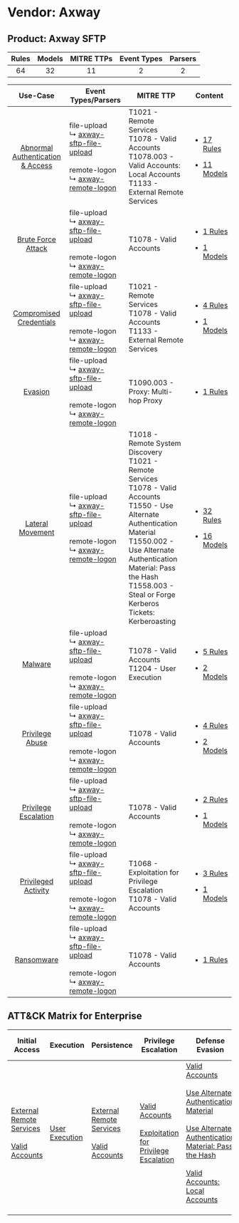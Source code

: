 Vendor: Axway
=============
Product: Axway SFTP
-------------------
| Rules | Models | MITRE TTPs | Event Types | Parsers |
|:-----:|:------:|:----------:|:-----------:|:-------:|
|  64   |   32   |     11     |      2      |    2    |

|                                           Use-Case                                           | Event Types/Parsers                                                                                                                                                                           | MITRE TTP                                                                                                                                                                                                                                                                   | Content                                                                                                                        |
|:--------------------------------------------------------------------------------------------:| --------------------------------------------------------------------------------------------------------------------------------------------------------------------------------------------- | --------------------------------------------------------------------------------------------------------------------------------------------------------------------------------------------------------------------------------------------------------------------------- | ------------------------------------------------------------------------------------------------------------------------------ |
| [Abnormal Authentication & Access](../../../UseCases/uc_abnormal_authentication_&_access.md) |  file-upload<br> ↳ [axway-sftp-file-upload](Parsers/parserContent_axway-sftp-file-upload.md)<br><br> remote-logon<br> ↳ [axway-remote-logon](Parsers/parserContent_axway-remote-logon.md)<br> | T1021 - Remote Services<br>T1078 - Valid Accounts<br>T1078.003 - Valid Accounts: Local Accounts<br>T1133 - External Remote Services<br>                                                                                                                                     | [<ul><li>17 Rules</li></ul><ul><li>11 Models</li></ul>](Rules_Models/r_m_axway_axway_sftp_Abnormal_Authentication_&_Access.md) |
|               [Brute Force Attack](../../../UseCases/uc_brute_force_attack.md)               |  file-upload<br> ↳ [axway-sftp-file-upload](Parsers/parserContent_axway-sftp-file-upload.md)<br><br> remote-logon<br> ↳ [axway-remote-logon](Parsers/parserContent_axway-remote-logon.md)<br> | T1078 - Valid Accounts<br>                                                                                                                                                                                                                                                  | [<ul><li>1 Rules</li></ul><ul><li>1 Models</li></ul>](Rules_Models/r_m_axway_axway_sftp_Brute_Force_Attack.md)                 |
|          [Compromised Credentials](../../../UseCases/uc_compromised_credentials.md)          |  file-upload<br> ↳ [axway-sftp-file-upload](Parsers/parserContent_axway-sftp-file-upload.md)<br><br> remote-logon<br> ↳ [axway-remote-logon](Parsers/parserContent_axway-remote-logon.md)<br> | T1021 - Remote Services<br>T1078 - Valid Accounts<br>T1133 - External Remote Services<br>                                                                                                                                                                                   | [<ul><li>4 Rules</li></ul><ul><li>1 Models</li></ul>](Rules_Models/r_m_axway_axway_sftp_Compromised_Credentials.md)            |
|                          [Evasion](../../../UseCases/uc_evasion.md)                          |  file-upload<br> ↳ [axway-sftp-file-upload](Parsers/parserContent_axway-sftp-file-upload.md)<br><br> remote-logon<br> ↳ [axway-remote-logon](Parsers/parserContent_axway-remote-logon.md)<br> | T1090.003 - Proxy: Multi-hop Proxy<br>                                                                                                                                                                                                                                      | [<ul><li>1 Rules</li></ul>](Rules_Models/r_m_axway_axway_sftp_Evasion.md)                                                      |
|                 [Lateral Movement](../../../UseCases/uc_lateral_movement.md)                 |  file-upload<br> ↳ [axway-sftp-file-upload](Parsers/parserContent_axway-sftp-file-upload.md)<br><br> remote-logon<br> ↳ [axway-remote-logon](Parsers/parserContent_axway-remote-logon.md)<br> | T1018 - Remote System Discovery<br>T1021 - Remote Services<br>T1078 - Valid Accounts<br>T1550 - Use Alternate Authentication Material<br>T1550.002 - Use Alternate Authentication Material: Pass the Hash<br>T1558.003 - Steal or Forge Kerberos Tickets: Kerberoasting<br> | [<ul><li>32 Rules</li></ul><ul><li>16 Models</li></ul>](Rules_Models/r_m_axway_axway_sftp_Lateral_Movement.md)                 |
|                          [Malware](../../../UseCases/uc_malware.md)                          |  file-upload<br> ↳ [axway-sftp-file-upload](Parsers/parserContent_axway-sftp-file-upload.md)<br><br> remote-logon<br> ↳ [axway-remote-logon](Parsers/parserContent_axway-remote-logon.md)<br> | T1078 - Valid Accounts<br>T1204 - User Execution<br>                                                                                                                                                                                                                        | [<ul><li>5 Rules</li></ul><ul><li>2 Models</li></ul>](Rules_Models/r_m_axway_axway_sftp_Malware.md)                            |
|                  [Privilege Abuse](../../../UseCases/uc_privilege_abuse.md)                  |  file-upload<br> ↳ [axway-sftp-file-upload](Parsers/parserContent_axway-sftp-file-upload.md)<br><br> remote-logon<br> ↳ [axway-remote-logon](Parsers/parserContent_axway-remote-logon.md)<br> | T1078 - Valid Accounts<br>                                                                                                                                                                                                                                                  | [<ul><li>4 Rules</li></ul><ul><li>2 Models</li></ul>](Rules_Models/r_m_axway_axway_sftp_Privilege_Abuse.md)                    |
|             [Privilege Escalation](../../../UseCases/uc_privilege_escalation.md)             |  file-upload<br> ↳ [axway-sftp-file-upload](Parsers/parserContent_axway-sftp-file-upload.md)<br><br> remote-logon<br> ↳ [axway-remote-logon](Parsers/parserContent_axway-remote-logon.md)<br> | T1078 - Valid Accounts<br>                                                                                                                                                                                                                                                  | [<ul><li>2 Rules</li></ul><ul><li>1 Models</li></ul>](Rules_Models/r_m_axway_axway_sftp_Privilege_Escalation.md)               |
|              [Privileged Activity](../../../UseCases/uc_privileged_activity.md)              |  file-upload<br> ↳ [axway-sftp-file-upload](Parsers/parserContent_axway-sftp-file-upload.md)<br><br> remote-logon<br> ↳ [axway-remote-logon](Parsers/parserContent_axway-remote-logon.md)<br> | T1068 - Exploitation for Privilege Escalation<br>T1078 - Valid Accounts<br>                                                                                                                                                                                                 | [<ul><li>3 Rules</li></ul><ul><li>1 Models</li></ul>](Rules_Models/r_m_axway_axway_sftp_Privileged_Activity.md)                |
|                       [Ransomware](../../../UseCases/uc_ransomware.md)                       |  file-upload<br> ↳ [axway-sftp-file-upload](Parsers/parserContent_axway-sftp-file-upload.md)<br><br> remote-logon<br> ↳ [axway-remote-logon](Parsers/parserContent_axway-remote-logon.md)<br> | T1078 - Valid Accounts<br>                                                                                                                                                                                                                                                  | [<ul><li>1 Rules</li></ul>](Rules_Models/r_m_axway_axway_sftp_Ransomware.md)                                                   |

ATT&CK Matrix for Enterprise
----------------------------
| Initial Access                                                                                                                                   | Execution                                                           | Persistence                                                                                                                                      | Privilege Escalation                                                                                                                                          | Defense Evasion                                                                                                                                                                                                                                                                                                                                                   | Credential Access                                                                                                                                                                           | Discovery                                                                    | Lateral Movement                                                                                                                                               | Collection | Command and Control                                                                                                                       | Exfiltration | Impact |
| ------------------------------------------------------------------------------------------------------------------------------------------------ | ------------------------------------------------------------------- | ------------------------------------------------------------------------------------------------------------------------------------------------ | ------------------------------------------------------------------------------------------------------------------------------------------------------------- | ----------------------------------------------------------------------------------------------------------------------------------------------------------------------------------------------------------------------------------------------------------------------------------------------------------------------------------------------------------------- | ------------------------------------------------------------------------------------------------------------------------------------------------------------------------------------------- | ---------------------------------------------------------------------------- | -------------------------------------------------------------------------------------------------------------------------------------------------------------- | ---------- | ----------------------------------------------------------------------------------------------------------------------------------------- | ------------ | ------ |
| [External Remote Services](https://attack.mitre.org/techniques/T1133)<br><br>[Valid Accounts](https://attack.mitre.org/techniques/T1078)<br><br> | [User Execution](https://attack.mitre.org/techniques/T1204)<br><br> | [External Remote Services](https://attack.mitre.org/techniques/T1133)<br><br>[Valid Accounts](https://attack.mitre.org/techniques/T1078)<br><br> | [Valid Accounts](https://attack.mitre.org/techniques/T1078)<br><br>[Exploitation for Privilege Escalation](https://attack.mitre.org/techniques/T1068)<br><br> | [Valid Accounts](https://attack.mitre.org/techniques/T1078)<br><br>[Use Alternate Authentication Material](https://attack.mitre.org/techniques/T1550)<br><br>[Use Alternate Authentication Material: Pass the Hash](https://attack.mitre.org/techniques/T1550/002)<br><br>[Valid Accounts: Local Accounts](https://attack.mitre.org/techniques/T1078/003)<br><br> | [Steal or Forge Kerberos Tickets](https://attack.mitre.org/techniques/T1558)<br><br>[Steal or Forge Kerberos Tickets: Kerberoasting](https://attack.mitre.org/techniques/T1558/003)<br><br> | [Remote System Discovery](https://attack.mitre.org/techniques/T1018)<br><br> | [Remote Services](https://attack.mitre.org/techniques/T1021)<br><br>[Use Alternate Authentication Material](https://attack.mitre.org/techniques/T1550)<br><br> |            | [Proxy: Multi-hop Proxy](https://attack.mitre.org/techniques/T1090/003)<br><br>[Proxy](https://attack.mitre.org/techniques/T1090)<br><br> |              |        |